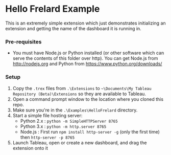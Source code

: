 # Hello Frelard Example

This is an extremely simple extension which just demonstrates initializing an extension and getting the name of the dashboard it is running in.

### Pre-requisites
* You must have Node.js or Python installed (or other software which can serve the contents of this folder over http). You can get Node.js from http://nodejs.org and Python from https://www.python.org/downloads/

### Setup
1. Copy the `.trex` files from `.\Extensions` to `~\Documents\My Tableau Repository (Beta)\Extensions` so they are available to Tableau.
2. Open a command prompt window to the location where you cloned this repo.
3. Make sure you're in the `.\Examples\HelloFrelard` directory.
4. Start a simple file hosting server:
	* Python 2.x : `python -m SimpleHTTPServer 8765`
	* Python 3.x : `python -m http.server 8765`
	* Node.js : First run `npm install http-server -g` (only the first time) then `http-server -p 8765`
5. Launch Tableau, open or create a new dashboard, and drag the extension onto it
